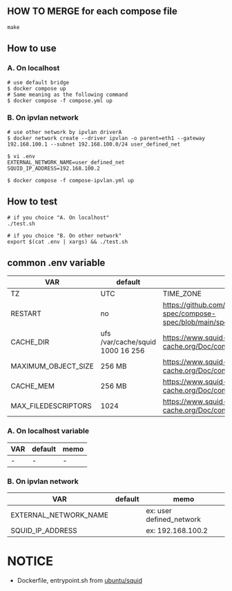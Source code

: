 

## HOW TO MERGE for each compose file
```
make
```

## How to use
### A. On localhost
```
# use default bridge
$ docker compose up
# Same meaning as the following command
$ docker compose -f compose.yml up
```

### B. On ipvlan network
```
# use other network by ipvlan driverA
$ docker network create --driver ipvlan -o parent=eth1 --gateway 192.168.100.1 --subnet 192.168.100.0/24 user_defined_net

$ vi .env
EXTERNAL_NETWORK_NAME=user_defined_net
SQUID_IP_ADDRESS=192.168.100.2

$ docker compose -f compose-ipvlan.yml up 
```

## How to test
```
# if you choice "A. On localhost"
./test.sh

# if you choice "B. On other network"
export $(cat .env | xargs) && ./test.sh
```

## common .env variable
| VAR                 | default                          | memo                                                                   |
| ------------------- | -------------------------------- | ---------------------------------------------------------------------- |
| TZ                  | UTC                              | TIME_ZONE                                                              |
| RESTART             | no                               | https://github.com/compose-spec/compose-spec/blob/main/spec.md#restart |
| CACHE_DIR           | ufs /var/cache/squid 1000 16 256 | https://www.squid-cache.org/Doc/config/cache_dir/                      |
| MAXIMUM_OBJECT_SIZE | 256 MB                           | https://www.squid-cache.org/Doc/config/maximum_object_size/            |
| CACHE_MEM           | 256 MB                           | https://www.squid-cache.org/Doc/config/cache_mem/                      |
| MAX_FILEDESCRIPTORS | 1024                             | https://www.squid-cache.org/Doc/config/max_filedescriptors/            |

### A. On localhost variable
| VAR | default | memo |
| --- | ------- | ---- |
| -   | -       | -    |

### B. On ipvlan network
| VAR                   | default | memo                     |
| --------------------- | ------- | ------------------------ |
| EXTERNAL_NETWORK_NAME |         | ex: user defined_network |
| SQUID_IP_ADDRESS      |         | ex: 192.168.100.2        |



# NOTICE
- Dockerfile, entrypoint.sh from [ubuntu/squid](https://code.launchpad.net/~ubuntu-docker-images/ubuntu-docker-images/+git/squid)